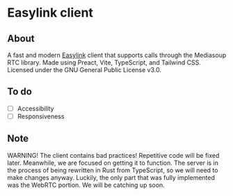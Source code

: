 # Easylink client
## About
A fast and modern [Easylink](https://github.com/Nextflow-Cloud/easylink) client that supports calls through the Mediasoup RTC library. Made using Preact, Vite, TypeScript, and Tailwind CSS. Licensed under the GNU General Public License v3.0.
## To do
- [ ] Accessibility
- [ ] Responsiveness
## Note
WARNING! The client contains bad practices! Repetitive code will be fixed later. Meanwhile, we are focused on getting it to function. The server is in the process of being rewritten in Rust from TypeScript, so we will need to make changes anyway. Luckily, the only part that was fully implemented was the WebRTC portion. We will be catching up soon.
